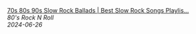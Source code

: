 <!--2024-06-26 13:57:53-->
<div class="yb">
  <a class="nodecor" href="/posts.html?rok/70s_80s_90s_slow_rock_ballads_best_slow_rock_songs_playlist_led_zeppelin_metallica_gnr_eagles">
    <img class="preview" data-videoid="oTQUHaxt-vw" src="https://i4.ytimg.com/vi/oTQUHaxt-vw/hqdefault.jpg" align="middle" alt="">
  </a>
  <div class="inlbl text">
    <a class="nodecor" href="/posts.html?rok/70s_80s_90s_slow_rock_ballads_best_slow_rock_songs_playlist_led_zeppelin_metallica_gnr_eagles">70s 80s 90s Slow Rock Ballads | Best Slow Rock Songs Playlis...</a><br>
    <i class="smaller2">80's Rock N Roll</i><br>
    <i class="smaller3">2024-06-26</i>
  </div>
</div>
